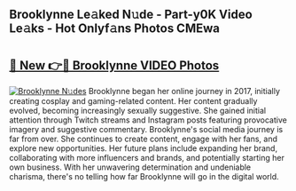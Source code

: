 ## Brooklynne Le𝚊ked N𝚞de - Part-y0K Video Le𝚊ks - Hot Onlyf𝚊ns Photos CMEwa

# <h2><a href="http://ab47339.deff.icu/?id=Brooklynne">🔗 New 👉🔴 Brooklynne VIDEO Photos</a></h2>

[![Brooklynne N𝚞des](https://i.imgur.com/rIISA9y.gif)](http://ab47339.deff.icu/?id=Brooklynne)
Brooklynne began her online journey in 2017, initially creating cosplay and gaming-related content. Her content gradually evolved, becoming increasingly sexually suggestive. She gained initial attention through Twitch streams and Instagram posts featuring provocative imagery and suggestive commentary. Brooklynne's social media journey is far from over. She continues to create content, engage with her fans, and explore new opportunities. Her future plans include expanding her brand, collaborating with more influencers and brands, and potentially starting her own business. With her unwavering determination and undeniable charisma, there's no telling how far Brooklynne will go in the digital world.
